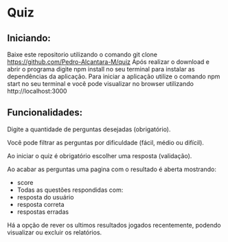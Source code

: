 # Quiz
## Iniciando:
Baixe este repositorio utilizando o comando git clone https://github.com/Pedro-Alcantara-M/quiz
Após realizar o download e abrir o programa digite npm install no seu terminal para instalar as dependências da aplicação.
Para iniciar a aplicação utilize o comando npm start no seu terminal e você pode visualizar no browser utilizando http://localhost:3000

## Funcionalidades:
Digite a quantidade de perguntas desejadas (obrigatório).

Você pode filtrar as perguntas por dificuldade (fácil, médio ou difícil).

Ao iniciar o quiz é obrigatório escolher uma resposta (validação).

Ao acabar as perguntas uma pagina com o resultado é aberta mostrando:
 - score
 - Todas as questões respondidas com:
 - resposta do usuário
 - resposta correta
 - respostas erradas

Há a opção de rever os ultimos resultados jogados recentemente, podendo visualizar ou excluir os relatórios.
